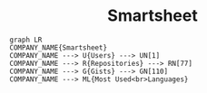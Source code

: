 <h1 align="center">Smartsheet</h1>

```mermaid
graph LR
COMPANY_NAME{Smartsheet}
COMPANY_NAME ---> U{Users} ---> UN[1]
COMPANY_NAME ---> R{Repositories} ---> RN[77]
COMPANY_NAME ---> G{Gists} ---> GN[110]
COMPANY_NAME ---> ML{Most Used<br>Languages}
```
